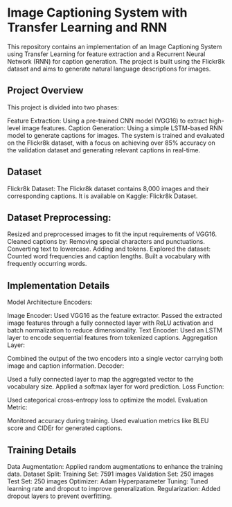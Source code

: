 # Image Captioning System with Transfer Learning and RNN
This repository contains an implementation of an Image Captioning System using Transfer Learning for feature extraction and a Recurrent Neural Network (RNN) for caption generation. The project is built using the Flickr8k dataset and aims to generate natural language descriptions for images.

## Project Overview
This project is divided into two phases:

Feature Extraction: Using a pre-trained CNN model (VGG16) to extract high-level image features.
Caption Generation: Using a simple LSTM-based RNN model to generate captions for images.
The system is trained and evaluated on the Flickr8k dataset, with a focus on achieving over 85% accuracy on the validation dataset and generating relevant captions in real-time.

## Dataset
Flickr8k Dataset:
The Flickr8k dataset contains 8,000 images and their corresponding captions. It is available on Kaggle: Flickr8k Dataset.

## Dataset Preprocessing:
Resized and preprocessed images to fit the input requirements of VGG16.
Cleaned captions by:
Removing special characters and punctuations.
Converting text to lowercase.
Adding <start> and <end> tokens.
Explored the dataset:
Counted word frequencies and caption lengths.
Built a vocabulary with frequently occurring words.
## Implementation Details
Model Architecture
Encoders:

Image Encoder:
Used VGG16 as the feature extractor.
Passed the extracted image features through a fully connected layer with ReLU activation and batch normalization to reduce dimensionality.
Text Encoder:
Used an LSTM layer to encode sequential features from tokenized captions.
Aggregation Layer:

Combined the output of the two encoders into a single vector carrying both image and caption information.
Decoder:

Used a fully connected layer to map the aggregated vector to the vocabulary size.
Applied a softmax layer for word prediction.
Loss Function:

Used categorical cross-entropy loss to optimize the model.
Evaluation Metric:

Monitored accuracy during training.
Used evaluation metrics like BLEU score and CIDEr for generated captions.
## Training Details
Data Augmentation: Applied random augmentations to enhance the training data.
Dataset Split:
Training Set: 7591 images
Validation Set: 250 images
Test Set: 250 images
Optimizer: Adam
Hyperparameter Tuning: Tuned learning rate and dropout to improve generalization.
Regularization: Added dropout layers to prevent overfitting.
